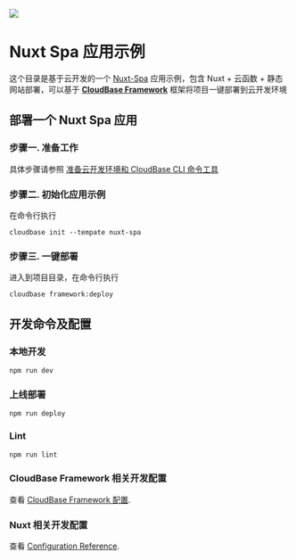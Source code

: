 <a href="https://github.com/TencentCloudBase/cloudbase-templates"><img src="https://main.qcloudimg.com/raw/6d48ab8bc29c38558cd258b28b14f94e.jpg"></a>

# Nuxt Spa 应用示例

这个目录是基于云开发的一个 [Nuxt-Spa](https://zh.nuxtjs.org/)  应用示例，包含  Nuxt + 云函数 + 静态网站部署，可以基于 **[CloudBase Framework](https://github.com/TencentCloudBase/cloudbase-framework)** 框架将项目一键部署到云开发环境



## 部署一个 Nuxt Spa 应用

### 步骤一. 准备工作

具体步骤请参照 [准备云开发环境和 CloudBase CLI 命令工具](https://github.com/TencentCloudBase/cloudbase-framework/blob/master/CLI_GUIDE.md)

### 步骤二. 初始化应用示例

在命令行执行

```
cloudbase init --tempate nuxt-spa
```

### 步骤三. 一键部署

进入到项目目录，在命令行执行

```
cloudbase framework:deploy
```



## 开发命令及配置

### 本地开发

```
npm run dev
```

### 上线部署

```
npm run deploy
```

### Lint

```
npm run lint
```

### CloudBase Framework 相关开发配置

查看 [CloudBase Framework 配置](https://github.com/TencentCloudBase/cloudbase-framework).

### Nuxt 相关开发配置

查看 [Configuration Reference](https://zh.nuxtjs.org/guide/configuration).
